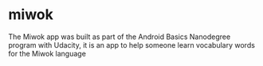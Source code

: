 # miwok
The Miwok app was built as part of the Android Basics Nanodegree program with Udacity, it is an app to help someone learn vocabulary words for the Miwok language
